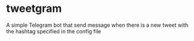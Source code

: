 # tweetgram
A simple Telegram bot that send message when there is a new tweet with the hashtag specified in the config file
